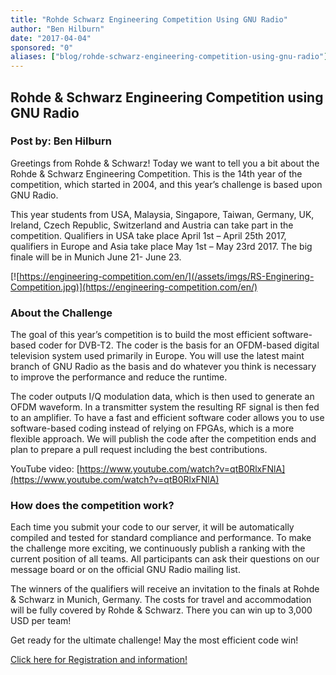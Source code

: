 ```yaml
---
title: "Rohde Schwarz Engineering Competition Using GNU Radio"
author: "Ben Hilburn"
date: "2017-04-04"
sponsored: "0"
aliases: ["blog/rohde-schwarz-engineering-competition-using-gnu-radio"]
---
```


## Rohde &#038; Schwarz Engineering Competition using GNU Radio
### Post by: Ben Hilburn

Greetings from Rohde & Schwarz! Today we want to tell you a bit about the Rohde & Schwarz Engineering Competition. This is the 14th year of the competition, which started in 2004, and this year’s challenge is based upon GNU Radio.

This year students from USA, Malaysia, Singapore, Taiwan, Germany, UK, Ireland, Czech Republic, Switzerland and Austria can take part in the competition. Qualifiers in USA take place April 1st – April 25th 2017, qualifiers in Europe and Asia take place May 1st – May 23rd 2017. The big finale will be in Munich June 21- June 23.

[![https://engineering-competition.com/en/](/assets/imgs/RS-Enginering-Competition.jpg)](https://engineering-competition.com/en/)

### About the Challenge

The goal of this year’s competition is to build the most efficient software-based coder for DVB-T2. The coder is the basis for an OFDM-based digital television system used primarily in Europe. You will use the latest maint branch of GNU Radio as the basis and do whatever you think is necessary to improve the performance and reduce the runtime.

The coder outputs I/Q modulation data, which is then used to generate an OFDM waveform. In a transmitter system the resulting RF signal is then fed to an amplifier. To have a fast and efficient software coder allows you to use software-based coding instead of relying on FPGAs, which is a more flexible approach. We will publish the code after the competition ends and plan to prepare a pull request including the best contributions.

YouTube video: [https://www.youtube.com/watch?v=qtB0RlxFNlA](https://www.youtube.com/watch?v=qtB0RlxFNlA)

### How does the competition work?

Each time you submit your code to our server, it will be automatically compiled and tested for standard compliance and performance. To make the challenge more exciting, we continuously publish a ranking with the current position of all teams. All participants can ask their questions on our message board or on the official GNU Radio mailing list.

The winners of the qualifiers will receive an invitation to the finals at Rohde & Schwarz in Munich, Germany. The costs for travel and accommodation will be fully covered by Rohde & Schwarz. There you can win up to 3,000 USD per team!

Get ready for the ultimate challenge! May the most efficient code win!

[Click here for Registration and information!](https://bit.ly/2ndTaLO)
